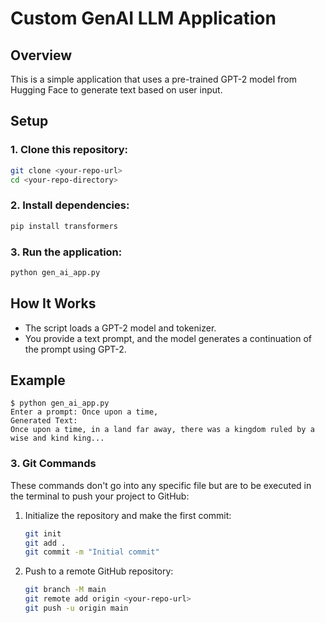 # Custom GenAI LLM Application

## Overview
This is a simple application that uses a pre-trained GPT-2 model from Hugging Face to generate text based on user input.

## Setup

### 1. Clone this repository:

```bash
git clone <your-repo-url>
cd <your-repo-directory>
```

### 2. Install dependencies:

```bash
pip install transformers
```

### 3. Run the application:

```bash
python gen_ai_app.py
```

## How It Works
- The script loads a GPT-2 model and tokenizer.
- You provide a text prompt, and the model generates a continuation of the prompt using GPT-2.

## Example
```
$ python gen_ai_app.py
Enter a prompt: Once upon a time,  
Generated Text:  
Once upon a time, in a land far away, there was a kingdom ruled by a wise and kind king...
```




### 3. Git Commands
These commands don't go into any specific file but are to be executed in the terminal to push your project to GitHub:

1. Initialize the repository and make the first commit:
   ```bash
   git init
   git add .
   git commit -m "Initial commit"
   ```

2. Push to a remote GitHub repository:
   ```bash
   git branch -M main
   git remote add origin <your-repo-url>
   git push -u origin main
   ```
